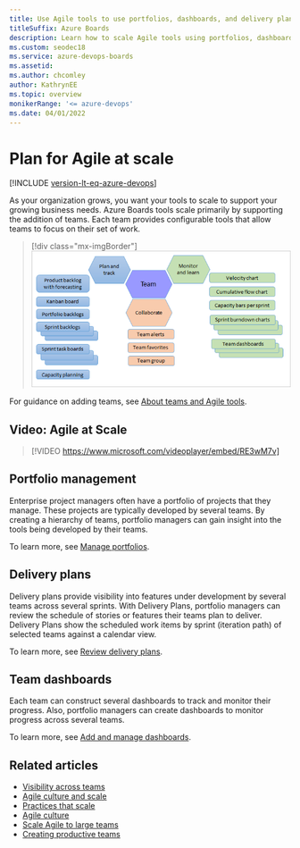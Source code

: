 ```yaml
---
title: Use Agile tools to use portfolios, dashboards, and delivery plans in Azure Boards   
titleSuffix: Azure Boards
description: Learn how to scale Agile tools using portfolios, dashboards, and delivery plans in Azure Boards and Azure DevOps.
ms.custom: seodec18
ms.service: azure-devops-boards
ms.assetid: 
ms.author: chcomley
author: KathrynEE
ms.topic: overview
monikerRange: '<= azure-devops'
ms.date: 04/01/2022
---
```


# Plan for Agile at scale 

[!INCLUDE [version-lt-eq-azure-devops](../../includes/version-lt-eq-azure-devops.md)]

As your organization grows, you want your tools to scale to support your growing business needs. Azure Boards tools scale primarily by supporting the addition of teams. Each team provides configurable tools that allow teams to focus on their set of work. 

> [!div class="mx-imgBorder"]  
> ![Agile tools and teams](../../organizations/settings/media/agile-tools/agile-tools-team-assets-post-2018.png)

 For guidance on adding teams, see [About teams and Agile tools](../../organizations/settings/about-teams-and-settings.md).

## Video: Agile at Scale 

> [!VIDEO https://www.microsoft.com/videoplayer/embed/RE3wM7v]

## Portfolio management

Enterprise project managers often have a portfolio of projects that they manage. These projects are typically developed by several teams. By creating a hierarchy of teams, portfolio managers can gain insight into the tools being developed by their teams. 

To learn more, see [Manage portfolios](portfolio-management.md).


## Delivery plans 

Delivery plans provide visibility into features under development by several teams across several sprints. With Delivery Plans, portfolio managers can review the schedule of stories or features their teams plan to deliver. Delivery Plans show the scheduled work items by sprint (iteration path) of selected teams against a calendar view.

To learn more, see [Review delivery plans](review-team-plans.md).

## Team dashboards

Each team can construct several dashboards to track and monitor their progress. Also, portfolio managers can create dashboards to monitor progress across several teams. 

To learn more, see [Add and manage dashboards](../../report/dashboards/dashboards.md?toc=/azure/devops/boards/plans/toc.json). 



## Related articles
 
- [Visibility across teams](visibility-across-teams.md)   
- [Agile culture and scale](agile-culture.md)   
- [Practices that scale](practices-that-scale.md)
- [Agile culture](/devops/plan/adopting-agile)  
- [Scale Agile to large teams](/devops/plan/scaling-agile)  
- [Creating productive teams](/devops/plan/building-productive-teams)    
